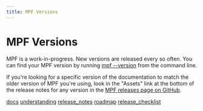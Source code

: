 ```yaml
---
title: MPF Versions
---
```


# MPF Versions


MPF is a work-in-progress. New versions are released every so often. You
can find your MPF version by running [mpf --version](#) from
the command line.

If you're looking for a specific version of the documentation to match
the older version of MPF you're using, look in the "Assets" link at
the bottom of the release notes for any version in the [MPF releases
page on GitHub](https://github.com/missionpinball/mpf/releases).

[docs](docs.md)
[understanding](understanding.md)
[release_notes](release_notes.md)
[roadmap](roadmap.md)
[release_checklist](release_checklist.md)
